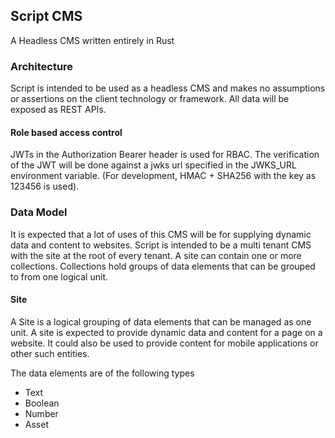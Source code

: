 ## Script CMS 

A Headless CMS written entirely in Rust

### Architecture

Script is intended to be used as a headless CMS and makes no assumptions or assertions on the client technology or framework.
All data will be exposed as REST APIs.

#### Role based access control

JWTs in the Authorization Bearer header is used for RBAC. The verification of the JWT will be done against a jwks url specified in the JWKS_URL environment variable. (For development, HMAC + SHA256 with the key as 123456 is used). 


### Data Model

It is expected that a lot of uses of this CMS will be for supplying dynamic data and content to websites. Script is intended to be a multi tenant CMS with the site at the root of every tenant. A site can contain one or more collections. Collections hold groups of data elements that can be grouped to from one logical unit.

#### Site

A Site is a logical grouping of data elements that can be managed as one unit. A site is expected to provide dynamic data and content for a page on a website. It could also be used to provide content for mobile applications or other such entities. 


The data elements are of the following types

* Text
* Boolean
* Number
* Asset


